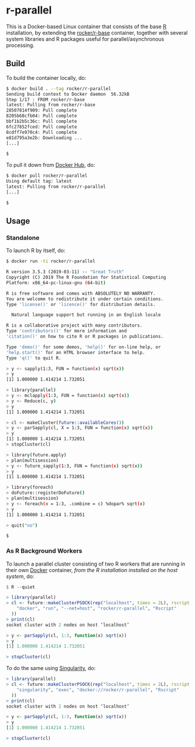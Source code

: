 # r-parallel

This is a Docker-based Linux container that consists of the base [R] installation, by extending the [rocker/r-base] container, together with several system libraries and R packages useful for parallel/asynchronous processing.


## Build

To build the container locally, do:

```sh
$ docker build . --tag rocker/r-parallel
Sending build context to Docker daemon  56.32kB
Step 1/17 : FROM rocker/r-base
latest: Pulling from rocker/r-base
28507814f909: Pull complete 
8205b68cfb04: Pull complete 
bbf1b2b5c36c: Pull complete 
6fc27852fced: Pull complete 
8cdff7e970c4: Pull complete 
e81d795a3e2b: Downloading ...
[...]

$ 
```

To pull it down from [Docker Hub](https://hub.docker.com/r/rocker/r-parallel/), do:

```sh
$ docker pull rocker/r-parallel
Using default tag: latest
latest: Pulling from rocker/r-parallel
[...]

$ 
```


## Usage

### Standalone

To launch R by itself, do:

```sh
$ docker run -ti rocker/r-parallel

R version 3.5.3 (2019-03-11) -- "Great Truth"
Copyright (C) 2019 The R Foundation for Statistical Computing
Platform: x86_64-pc-linux-gnu (64-bit)

R is free software and comes with ABSOLUTELY NO WARRANTY.
You are welcome to redistribute it under certain conditions.
Type 'license()' or 'licence()' for distribution details.

  Natural language support but running in an English locale

R is a collaborative project with many contributors.
Type 'contributors()' for more information and
'citation()' on how to cite R or R packages in publications.

Type 'demo()' for some demos, 'help()' for on-line help, or
'help.start()' for an HTML browser interface to help.
Type 'q()' to quit R.

> y <- sapply(1:3, FUN = function(x) sqrt(x))
> y
[1] 1.000000 1.414214 1.732051

> library(parallel)
> y <- mclapply(1:3, FUN = function(x) sqrt(x))
> y <- Reduce(c, y)
> y
[1] 1.000000 1.414214 1.732051

> cl <- makeCluster(future::availableCores())
> y <- parSapply(cl, X = 1:3, FUN = function(x) sqrt(x))
> y
[1] 1.000000 1.414214 1.732051
> stopCluster(cl)

> library(future.apply)
> plan(multisession)
> y <- future_sapply(1:3, FUN = function(x) sqrt(x))
> y
[1] 1.000000 1.414214 1.732051

> library(foreach)
> doFuture::registerDoFuture()
> plan(multisession)
> y <- foreach(x = 1:3, .combine = c) %dopar% sqrt(x)
> y
[1] 1.000000 1.414214 1.732051

> quit("no")

$ 
```


### As R Background Workers

To launch a parallel cluster consisting of two R workers that are running in their own [Docker] container, _from the R installation installed on the host system_, do:

```r
$ R --quiet

> library(parallel)
> cl <- future::makeClusterPSOCK(rep("localhost", times = 2L), rscript = c(
    "docker", "run", "--net=host", "rocker/r-parallel", "Rscript"
  ))
> print(cl)
socket cluster with 2 nodes on host ‘localhost’

> y <- parSapply(cl, 1:3, function(x) sqrt(x))
> y
[1] 1.000000 1.414214 1.732051

> stopCluster(cl)
```

To do the same using [Singularity], do:

```r
> library(parallel)
> cl <- future::makeClusterPSOCK(rep("localhost", times = 2L), rscript = c(
    "singularity", "exec", "docker://rocker/r-parallel", "Rscript"
  ))
> print(cl)
socket cluster with 2 nodes on host ‘localhost’

> y <- parSapply(cl, 1:3, function(x) sqrt(x))
> y
[1] 1.000000 1.414214 1.732051

> stopCluster(cl)
```

[R]: https://www.r-project.org/
[Docker]: https://www.docker.com/
[Singularity]: https://www.sylabs.io/singularity/
[rocker/r-base]: https://hub.docker.com/r/rocker/r-base/
